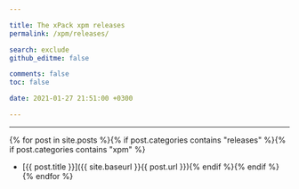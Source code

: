 ```yaml
---

title: The xPack xpm releases
permalink: /xpm/releases/

search: exclude
github_editme: false

comments: false
toc: false

date: 2021-01-27 21:51:00 +0300

---
```


___
{% for post in site.posts %}{% if post.categories contains "releases" %}{% if post.categories contains "xpm" %}
* [{{ post.title }}]({{ site.baseurl }}{{ post.url }}){% endif %}{% endif %}{% endfor %}
